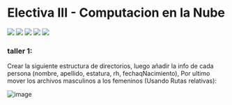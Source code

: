 # Electiva III - Computacion en la Nube

![](https://img.shields.io/badge/iCloud-3693F3?style=for-the-badge&logo=iCloud&logoColor=white)
![](https://img.shields.io/badge/Docker-2CA5E0?style=for-the-badge&logo=docker&logoColor=white)
![](https://img.shields.io/badge/kubernetes-326ce5.svg?&style=for-the-badge&logo=kubernetes&logoColor=white)
![](https://img.shields.io/badge/Nginx-009639?style=for-the-badge&logo=nginx&logoColor=white)
![](https://img.shields.io/badge/GitHub-100000?style=for-the-badge&logo=github&logoColor=white)

### taller 1: 
Crear la siguiente estructura de directorios, luego añadir la info de cada persona (nombre, apellido, estatura, rh, fechaqNacimiento), Por ultimo mover los archivos masculinos a los femeninos (Usando Rutas relativas):

![image](https://github.com/danielPachon/Electiva-III/assets/81037147/6fc500a8-2a46-4f01-8636-308598c61f91)
